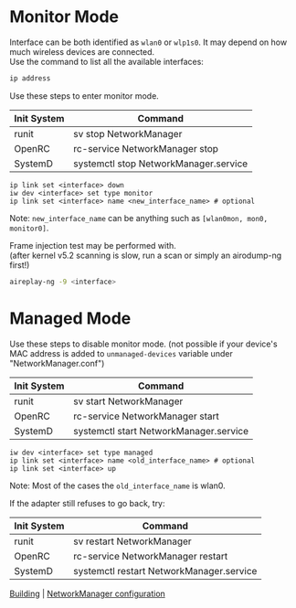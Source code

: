 Monitor Mode
============

Interface can be both identified as `wlan0` or `wlp1s0`. It may depend on how much wireless devices are connected.<br>
Use the command to list all the available interfaces:
```sh
ip address
```

Use these steps to enter monitor mode.

|   Init System   |                  Command                    |
|-----------------|---------------------------------------------|
|     runit       |   sv stop NetworkManager                    |
|     OpenRC      |   rc-service NetworkManager stop            |
|     SystemD     |   systemctl stop NetworkManager.service     |

```shell
ip link set <interface> down
iw dev <interface> set type monitor
ip link set <interface> name <new_interface_name> # optional
```
Note: `new_interface_name` can be anything such as `[wlan0mon, mon0, monitor0]`.

Frame injection test may be performed with.<br>
(after kernel v5.2 scanning is slow, run a scan or simply an airodump-ng first!)

```sh
aireplay-ng -9 <interface>
```

Managed Mode
============

Use these steps to disable monitor mode. (not possible if your device's MAC address is added to `unmanaged-devices` variable under "NetworkManager.conf")

|   Init System   |                  Command                    |
|-----------------|---------------------------------------------|
|     runit       |   sv start NetworkManager                   |
|     OpenRC      |   rc-service NetworkManager start           |
|     SystemD     |   systemctl start NetworkManager.service    |

```shell
iw dev <interface> set type managed
ip link set <interface> name <old_interface_name> # optional
ip link set <interface> up
```
Note: Most of the cases the `old_interface_name` is wlan0.

If the adapter still refuses to go back, try:

|   Init System   |                  Command                    |
|-----------------|---------------------------------------------|
|     runit       |   sv restart NetworkManager                 |
|     OpenRC      |   rc-service NetworkManager restart         |
|     SystemD     |   systemctl restart NetworkManager.service  |

[Building](./BUILDING.md) | [NetworkManager configuration](./NETWORKMANAGER.md)

